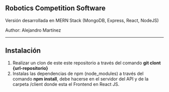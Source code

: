 ## Robotics Competition Software
Versión desarrollada en MERN Stack (MongoDB, Express, React, NodeJS)

Author: Alejandro Martínez

---

## Instalación

1. Realizar un clon de este este repositorio a través del comando **git clont {url-repositorio}**
2. Instalas las dependencias de npm (node_modules) a través del comando **npm install**, debe hacerse en el servidor del API y de la carpeta /client donde esta el Frontend en React JS.
